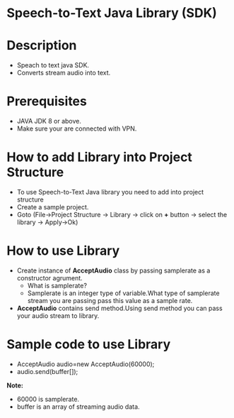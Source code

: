 # Speech-to-Text Java Library (SDK)

# Description
- Speach to text java SDK.
- Converts stream audio into text.

# Prerequisites
-  JAVA JDK 8 or above.
-  Make sure your are connected with VPN.

# How to add Library into Project Structure
- To use Speech-to-Text Java library you need to add into project structure
- Create a sample project.
- Goto (File->Project Structure -> Library -> click on **+** button -> select the library -> Apply->Ok)


# How to use Library
- Create instance of **AcceptAudio** class by passing samplerate as a constructor agrument.
    - What is samplerate?
    - Samplerate is an integer type of variable.What type of samplerate stream you are passing pass this value as a sample rate.
- **AcceptAudio** contains send method.Using send method you can pass your audio stream to library.
   
# Sample code to use Library
- AcceptAudio audio=new AcceptAudio(60000);
- audio.send(buffer[]);

**Note:**
- 60000 is samplerate.
- buffer is an array of streaming audio data.




